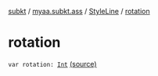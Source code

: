 [subkt](../../index.md) / [myaa.subkt.ass](../index.md) / [StyleLine](index.md) / [rotation](./rotation.md)

# rotation

`var rotation: `[`Int`](https://kotlinlang.org/api/latest/jvm/stdlib/kotlin/-int/index.html) [(source)](https://github.com/Myaamori/SubKt/blob/0.1.9/src/main/kotlin/myaa/subkt/ass/parser.kt#L560)